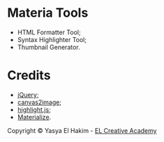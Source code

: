 # Materia Tools
- HTML Formatter Tool;
- Syntax Highlighter Tool;
- Thumbnail Generator.

# Credits
- [jQuery](https://github.com/jquery/jquery);
- [canvas2image](https://github.com/hongru/canvas2image);
- [highlight.js](https://github.com/highlightjs/highlight.js);
- [Materialize](https://github.com/Dogfalo/materialize).

Copyright © Yasya El Hakim - <a href="https://www.elcreativeacademy.com/" target="_blank" alt="EL Creative Academy" rel='dofollow'>EL Creative Academy</a>   
